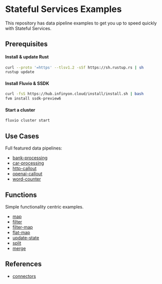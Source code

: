 # Stateful Services Examples

This repository has data pipeline examples to get you up to speed quickly with Stateful Services.

## Prerequisites

#### Install & update Rust

```bash
curl --proto '=https' --tlsv1.2 -sSf https://sh.rustup.rs | sh
rustup update
```

#### Install Fluvio & SSDK

```bash
curl -fsS https://hub.infinyon.cloud/install/install.sh | bash
fvm install ssdk-preview6
```

#### Start a cluster

```bash
fluvio cluster start
```

## Use Cases

Full featured data pipelines:

* [bank-processing](/use-cases/bank-processing/)
* [car-processing](/use-cases/car-processing/)
* [http-callout](/use-cases/http-callout/)
* [openai-callout](/use-cases/openai-callout/)
* [word-counter](/use-cases/word-counter/)

## Functions

Simple functionality centric examples.

* [map](/functions/map/)
* [filter](/functions/filter/)
* [filter-map](/functions/filter-map/)
* [flat-map](/functions/flat-map/)
* [update-state](/functions/update-state/)
* [split](/functions/split/)
* [merge](/functions/merge/)


## References
* [connectors](connectors.md)
